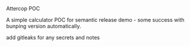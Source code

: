 Attercop POC

A simple calculator POC for semantic release demo - some success with bunping version automatically.

add gitleaks for any secrets and notes
